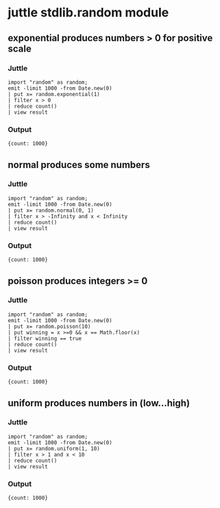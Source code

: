 # juttle stdlib.random module

## exponential produces numbers > 0 for positive scale
### Juttle
    import "random" as random;
    emit -limit 1000 -from Date.new(0)
    | put x= random.exponential(1)
    | filter x > 0
    | reduce count()
    | view result

### Output
    {count: 1000}

## normal produces some numbers
### Juttle
    import "random" as random;
    emit -limit 1000 -from Date.new(0)
    | put x= random.normal(0, 1)
    | filter x > -Infinity and x < Infinity
    | reduce count()
    | view result

### Output
    {count: 1000}

## poisson produces integers >= 0
### Juttle
    import "random" as random;
    emit -limit 1000 -from Date.new(0)
    | put x= random.poisson(10)
    | put winning = x >=0 && x == Math.floor(x)
    | filter winning == true
    | reduce count()
    | view result

### Output
    {count: 1000}

## uniform produces numbers in (low...high)
### Juttle
    import "random" as random;
    emit -limit 1000 -from Date.new(0)
    | put x= random.uniform(1, 10)
    | filter x > 1 and x < 10
    | reduce count()
    | view result

### Output
    {count: 1000}
